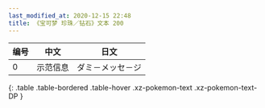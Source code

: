 ```yaml
---
last_modified_at: 2020-12-15 22:48
title: 《宝可梦 珍珠／钻石》文本 200
---
```

| 编号 | 中文 | 日文 |
| ---- | ---- | ---- |
| 0 | 示范信息 | ダミ－メッセ－ジ |
{: .table .table-bordered .table-hover .xz-pokemon-text .xz-pokemon-text-DP }